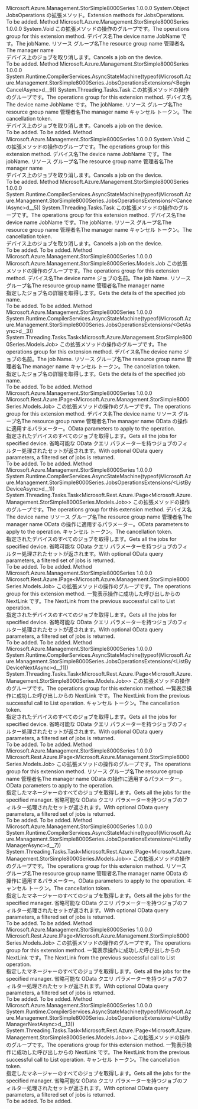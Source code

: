 <Type Name="JobsOperationsExtensions" FullName="Microsoft.Azure.Management.StorSimple8000Series.JobsOperationsExtensions">
  <TypeSignature Language="C#" Value="public static class JobsOperationsExtensions" />
  <TypeSignature Language="ILAsm" Value=".class public auto ansi abstract sealed beforefieldinit JobsOperationsExtensions extends System.Object" />
  <TypeSignature Language="DocId" Value="T:Microsoft.Azure.Management.StorSimple8000Series.JobsOperationsExtensions" />
  <TypeSignature Language="VB.NET" Value="Public Module JobsOperationsExtensions" />
  <TypeSignature Language="F#" Value="type JobsOperationsExtensions = class" />
  <AssemblyInfo>
    <AssemblyName>Microsoft.Azure.Management.StorSimple8000Series</AssemblyName>
    <AssemblyVersion>1.0.0.0</AssemblyVersion>
  </AssemblyInfo>
  <Base>
    <BaseTypeName>System.Object</BaseTypeName>
  </Base>
  <Interfaces />
  <Docs>
    <summary>
            <span data-ttu-id="a8aad-101">JobsOperations の拡張メソッド。</span><span class="sxs-lookup"><span data-stu-id="a8aad-101">Extension methods for JobsOperations.</span></span>
            </summary>
    <remarks>To be added.</remarks>
  </Docs>
  <Members>
    <Member MemberName="BeginCancel">
      <MemberSignature Language="C#" Value="public static void BeginCancel (this Microsoft.Azure.Management.StorSimple8000Series.IJobsOperations operations, string deviceName, string jobName, string resourceGroupName, string managerName);" />
      <MemberSignature Language="ILAsm" Value=".method public static hidebysig void BeginCancel(class Microsoft.Azure.Management.StorSimple8000Series.IJobsOperations operations, string deviceName, string jobName, string resourceGroupName, string managerName) cil managed" />
      <MemberSignature Language="DocId" Value="M:Microsoft.Azure.Management.StorSimple8000Series.JobsOperationsExtensions.BeginCancel(Microsoft.Azure.Management.StorSimple8000Series.IJobsOperations,System.String,System.String,System.String,System.String)" />
      <MemberSignature Language="VB.NET" Value="&lt;Extension()&gt;&#xA;Public Sub BeginCancel (operations As IJobsOperations, deviceName As String, jobName As String, resourceGroupName As String, managerName As String)" />
      <MemberSignature Language="F#" Value="static member BeginCancel : Microsoft.Azure.Management.StorSimple8000Series.IJobsOperations * string * string * string * string -&gt; unit" Usage="Microsoft.Azure.Management.StorSimple8000Series.JobsOperationsExtensions.BeginCancel (operations, deviceName, jobName, resourceGroupName, managerName)" />
      <MemberType>Method</MemberType>
      <AssemblyInfo>
        <AssemblyName>Microsoft.Azure.Management.StorSimple8000Series</AssemblyName>
        <AssemblyVersion>1.0.0.0</AssemblyVersion>
      </AssemblyInfo>
      <ReturnValue>
        <ReturnType>System.Void</ReturnType>
      </ReturnValue>
      <Parameters>
        <Parameter Name="operations" Type="Microsoft.Azure.Management.StorSimple8000Series.IJobsOperations" RefType="this" />
        <Parameter Name="deviceName" Type="System.String" />
        <Parameter Name="jobName" Type="System.String" />
        <Parameter Name="resourceGroupName" Type="System.String" />
        <Parameter Name="managerName" Type="System.String" />
      </Parameters>
      <Docs>
        <param name="operations">
            <span data-ttu-id="a8aad-102">この拡張メソッドの操作のグループです。</span><span class="sxs-lookup"><span data-stu-id="a8aad-102">The operations group for this extension method.</span></span>
            </param>
        <param name="deviceName">
            <span data-ttu-id="a8aad-103">デバイス名</span><span class="sxs-lookup"><span data-stu-id="a8aad-103">The device name</span></span>
            </param>
        <param name="jobName">
            <span data-ttu-id="a8aad-104">JobName です。</span><span class="sxs-lookup"><span data-stu-id="a8aad-104">The jobName.</span></span>
            </param>
        <param name="resourceGroupName">
            <span data-ttu-id="a8aad-105">リソース グループ名</span><span class="sxs-lookup"><span data-stu-id="a8aad-105">The resource group name</span></span>
            </param>
        <param name="managerName">
            <span data-ttu-id="a8aad-106">管理者名</span><span class="sxs-lookup"><span data-stu-id="a8aad-106">The manager name</span></span>
            </param>
        <summary>
            <span data-ttu-id="a8aad-107">デバイス上のジョブを取り消します。</span><span class="sxs-lookup"><span data-stu-id="a8aad-107">Cancels a job on the device.</span></span>
            </summary>
        <remarks>To be added.</remarks>
      </Docs>
    </Member>
    <Member MemberName="BeginCancelAsync">
      <MemberSignature Language="C#" Value="public static System.Threading.Tasks.Task BeginCancelAsync (this Microsoft.Azure.Management.StorSimple8000Series.IJobsOperations operations, string deviceName, string jobName, string resourceGroupName, string managerName, System.Threading.CancellationToken cancellationToken = null);" />
      <MemberSignature Language="ILAsm" Value=".method public static hidebysig class System.Threading.Tasks.Task BeginCancelAsync(class Microsoft.Azure.Management.StorSimple8000Series.IJobsOperations operations, string deviceName, string jobName, string resourceGroupName, string managerName, valuetype System.Threading.CancellationToken cancellationToken) cil managed" />
      <MemberSignature Language="DocId" Value="M:Microsoft.Azure.Management.StorSimple8000Series.JobsOperationsExtensions.BeginCancelAsync(Microsoft.Azure.Management.StorSimple8000Series.IJobsOperations,System.String,System.String,System.String,System.String,System.Threading.CancellationToken)" />
      <MemberSignature Language="F#" Value="static member BeginCancelAsync : Microsoft.Azure.Management.StorSimple8000Series.IJobsOperations * string * string * string * string * System.Threading.CancellationToken -&gt; System.Threading.Tasks.Task" Usage="Microsoft.Azure.Management.StorSimple8000Series.JobsOperationsExtensions.BeginCancelAsync (operations, deviceName, jobName, resourceGroupName, managerName, cancellationToken)" />
      <MemberType>Method</MemberType>
      <AssemblyInfo>
        <AssemblyName>Microsoft.Azure.Management.StorSimple8000Series</AssemblyName>
        <AssemblyVersion>1.0.0.0</AssemblyVersion>
      </AssemblyInfo>
      <Attributes>
        <Attribute>
          <AttributeName>System.Runtime.CompilerServices.AsyncStateMachine(typeof(Microsoft.Azure.Management.StorSimple8000Series.JobsOperationsExtensions/&lt;BeginCancelAsync&gt;d__9))</AttributeName>
        </Attribute>
      </Attributes>
      <ReturnValue>
        <ReturnType>System.Threading.Tasks.Task</ReturnType>
      </ReturnValue>
      <Parameters>
        <Parameter Name="operations" Type="Microsoft.Azure.Management.StorSimple8000Series.IJobsOperations" RefType="this" />
        <Parameter Name="deviceName" Type="System.String" />
        <Parameter Name="jobName" Type="System.String" />
        <Parameter Name="resourceGroupName" Type="System.String" />
        <Parameter Name="managerName" Type="System.String" />
        <Parameter Name="cancellationToken" Type="System.Threading.CancellationToken" />
      </Parameters>
      <Docs>
        <param name="operations">
            <span data-ttu-id="a8aad-108">この拡張メソッドの操作のグループです。</span><span class="sxs-lookup"><span data-stu-id="a8aad-108">The operations group for this extension method.</span></span>
            </param>
        <param name="deviceName">
            <span data-ttu-id="a8aad-109">デバイス名</span><span class="sxs-lookup"><span data-stu-id="a8aad-109">The device name</span></span>
            </param>
        <param name="jobName">
            <span data-ttu-id="a8aad-110">JobName です。</span><span class="sxs-lookup"><span data-stu-id="a8aad-110">The jobName.</span></span>
            </param>
        <param name="resourceGroupName">
            <span data-ttu-id="a8aad-111">リソース グループ名</span><span class="sxs-lookup"><span data-stu-id="a8aad-111">The resource group name</span></span>
            </param>
        <param name="managerName">
            <span data-ttu-id="a8aad-112">管理者名</span><span class="sxs-lookup"><span data-stu-id="a8aad-112">The manager name</span></span>
            </param>
        <param name="cancellationToken">
            <span data-ttu-id="a8aad-113">キャンセル トークン。</span><span class="sxs-lookup"><span data-stu-id="a8aad-113">The cancellation token.</span></span>
            </param>
        <summary>
            <span data-ttu-id="a8aad-114">デバイス上のジョブを取り消します。</span><span class="sxs-lookup"><span data-stu-id="a8aad-114">Cancels a job on the device.</span></span>
            </summary>
        <returns>To be added.</returns>
        <remarks>To be added.</remarks>
      </Docs>
    </Member>
    <Member MemberName="Cancel">
      <MemberSignature Language="C#" Value="public static void Cancel (this Microsoft.Azure.Management.StorSimple8000Series.IJobsOperations operations, string deviceName, string jobName, string resourceGroupName, string managerName);" />
      <MemberSignature Language="ILAsm" Value=".method public static hidebysig void Cancel(class Microsoft.Azure.Management.StorSimple8000Series.IJobsOperations operations, string deviceName, string jobName, string resourceGroupName, string managerName) cil managed" />
      <MemberSignature Language="DocId" Value="M:Microsoft.Azure.Management.StorSimple8000Series.JobsOperationsExtensions.Cancel(Microsoft.Azure.Management.StorSimple8000Series.IJobsOperations,System.String,System.String,System.String,System.String)" />
      <MemberSignature Language="VB.NET" Value="&lt;Extension()&gt;&#xA;Public Sub Cancel (operations As IJobsOperations, deviceName As String, jobName As String, resourceGroupName As String, managerName As String)" />
      <MemberSignature Language="F#" Value="static member Cancel : Microsoft.Azure.Management.StorSimple8000Series.IJobsOperations * string * string * string * string -&gt; unit" Usage="Microsoft.Azure.Management.StorSimple8000Series.JobsOperationsExtensions.Cancel (operations, deviceName, jobName, resourceGroupName, managerName)" />
      <MemberType>Method</MemberType>
      <AssemblyInfo>
        <AssemblyName>Microsoft.Azure.Management.StorSimple8000Series</AssemblyName>
        <AssemblyVersion>1.0.0.0</AssemblyVersion>
      </AssemblyInfo>
      <ReturnValue>
        <ReturnType>System.Void</ReturnType>
      </ReturnValue>
      <Parameters>
        <Parameter Name="operations" Type="Microsoft.Azure.Management.StorSimple8000Series.IJobsOperations" RefType="this" />
        <Parameter Name="deviceName" Type="System.String" />
        <Parameter Name="jobName" Type="System.String" />
        <Parameter Name="resourceGroupName" Type="System.String" />
        <Parameter Name="managerName" Type="System.String" />
      </Parameters>
      <Docs>
        <param name="operations">
            <span data-ttu-id="a8aad-115">この拡張メソッドの操作のグループです。</span><span class="sxs-lookup"><span data-stu-id="a8aad-115">The operations group for this extension method.</span></span>
            </param>
        <param name="deviceName">
            <span data-ttu-id="a8aad-116">デバイス名</span><span class="sxs-lookup"><span data-stu-id="a8aad-116">The device name</span></span>
            </param>
        <param name="jobName">
            <span data-ttu-id="a8aad-117">JobName です。</span><span class="sxs-lookup"><span data-stu-id="a8aad-117">The jobName.</span></span>
            </param>
        <param name="resourceGroupName">
            <span data-ttu-id="a8aad-118">リソース グループ名</span><span class="sxs-lookup"><span data-stu-id="a8aad-118">The resource group name</span></span>
            </param>
        <param name="managerName">
            <span data-ttu-id="a8aad-119">管理者名</span><span class="sxs-lookup"><span data-stu-id="a8aad-119">The manager name</span></span>
            </param>
        <summary>
            <span data-ttu-id="a8aad-120">デバイス上のジョブを取り消します。</span><span class="sxs-lookup"><span data-stu-id="a8aad-120">Cancels a job on the device.</span></span>
            </summary>
        <remarks>To be added.</remarks>
      </Docs>
    </Member>
    <Member MemberName="CancelAsync">
      <MemberSignature Language="C#" Value="public static System.Threading.Tasks.Task CancelAsync (this Microsoft.Azure.Management.StorSimple8000Series.IJobsOperations operations, string deviceName, string jobName, string resourceGroupName, string managerName, System.Threading.CancellationToken cancellationToken = null);" />
      <MemberSignature Language="ILAsm" Value=".method public static hidebysig class System.Threading.Tasks.Task CancelAsync(class Microsoft.Azure.Management.StorSimple8000Series.IJobsOperations operations, string deviceName, string jobName, string resourceGroupName, string managerName, valuetype System.Threading.CancellationToken cancellationToken) cil managed" />
      <MemberSignature Language="DocId" Value="M:Microsoft.Azure.Management.StorSimple8000Series.JobsOperationsExtensions.CancelAsync(Microsoft.Azure.Management.StorSimple8000Series.IJobsOperations,System.String,System.String,System.String,System.String,System.Threading.CancellationToken)" />
      <MemberSignature Language="F#" Value="static member CancelAsync : Microsoft.Azure.Management.StorSimple8000Series.IJobsOperations * string * string * string * string * System.Threading.CancellationToken -&gt; System.Threading.Tasks.Task" Usage="Microsoft.Azure.Management.StorSimple8000Series.JobsOperationsExtensions.CancelAsync (operations, deviceName, jobName, resourceGroupName, managerName, cancellationToken)" />
      <MemberType>Method</MemberType>
      <AssemblyInfo>
        <AssemblyName>Microsoft.Azure.Management.StorSimple8000Series</AssemblyName>
        <AssemblyVersion>1.0.0.0</AssemblyVersion>
      </AssemblyInfo>
      <Attributes>
        <Attribute>
          <AttributeName>System.Runtime.CompilerServices.AsyncStateMachine(typeof(Microsoft.Azure.Management.StorSimple8000Series.JobsOperationsExtensions/&lt;CancelAsync&gt;d__5))</AttributeName>
        </Attribute>
      </Attributes>
      <ReturnValue>
        <ReturnType>System.Threading.Tasks.Task</ReturnType>
      </ReturnValue>
      <Parameters>
        <Parameter Name="operations" Type="Microsoft.Azure.Management.StorSimple8000Series.IJobsOperations" RefType="this" />
        <Parameter Name="deviceName" Type="System.String" />
        <Parameter Name="jobName" Type="System.String" />
        <Parameter Name="resourceGroupName" Type="System.String" />
        <Parameter Name="managerName" Type="System.String" />
        <Parameter Name="cancellationToken" Type="System.Threading.CancellationToken" />
      </Parameters>
      <Docs>
        <param name="operations">
            <span data-ttu-id="a8aad-121">この拡張メソッドの操作のグループです。</span><span class="sxs-lookup"><span data-stu-id="a8aad-121">The operations group for this extension method.</span></span>
            </param>
        <param name="deviceName">
            <span data-ttu-id="a8aad-122">デバイス名</span><span class="sxs-lookup"><span data-stu-id="a8aad-122">The device name</span></span>
            </param>
        <param name="jobName">
            <span data-ttu-id="a8aad-123">JobName です。</span><span class="sxs-lookup"><span data-stu-id="a8aad-123">The jobName.</span></span>
            </param>
        <param name="resourceGroupName">
            <span data-ttu-id="a8aad-124">リソース グループ名</span><span class="sxs-lookup"><span data-stu-id="a8aad-124">The resource group name</span></span>
            </param>
        <param name="managerName">
            <span data-ttu-id="a8aad-125">管理者名</span><span class="sxs-lookup"><span data-stu-id="a8aad-125">The manager name</span></span>
            </param>
        <param name="cancellationToken">
            <span data-ttu-id="a8aad-126">キャンセル トークン。</span><span class="sxs-lookup"><span data-stu-id="a8aad-126">The cancellation token.</span></span>
            </param>
        <summary>
            <span data-ttu-id="a8aad-127">デバイス上のジョブを取り消します。</span><span class="sxs-lookup"><span data-stu-id="a8aad-127">Cancels a job on the device.</span></span>
            </summary>
        <returns>To be added.</returns>
        <remarks>To be added.</remarks>
      </Docs>
    </Member>
    <Member MemberName="Get">
      <MemberSignature Language="C#" Value="public static Microsoft.Azure.Management.StorSimple8000Series.Models.Job Get (this Microsoft.Azure.Management.StorSimple8000Series.IJobsOperations operations, string deviceName, string jobName, string resourceGroupName, string managerName);" />
      <MemberSignature Language="ILAsm" Value=".method public static hidebysig class Microsoft.Azure.Management.StorSimple8000Series.Models.Job Get(class Microsoft.Azure.Management.StorSimple8000Series.IJobsOperations operations, string deviceName, string jobName, string resourceGroupName, string managerName) cil managed" />
      <MemberSignature Language="DocId" Value="M:Microsoft.Azure.Management.StorSimple8000Series.JobsOperationsExtensions.Get(Microsoft.Azure.Management.StorSimple8000Series.IJobsOperations,System.String,System.String,System.String,System.String)" />
      <MemberSignature Language="VB.NET" Value="&lt;Extension()&gt;&#xA;Public Function Get (operations As IJobsOperations, deviceName As String, jobName As String, resourceGroupName As String, managerName As String) As Job" />
      <MemberSignature Language="F#" Value="static member Get : Microsoft.Azure.Management.StorSimple8000Series.IJobsOperations * string * string * string * string -&gt; Microsoft.Azure.Management.StorSimple8000Series.Models.Job" Usage="Microsoft.Azure.Management.StorSimple8000Series.JobsOperationsExtensions.Get (operations, deviceName, jobName, resourceGroupName, managerName)" />
      <MemberType>Method</MemberType>
      <AssemblyInfo>
        <AssemblyName>Microsoft.Azure.Management.StorSimple8000Series</AssemblyName>
        <AssemblyVersion>1.0.0.0</AssemblyVersion>
      </AssemblyInfo>
      <ReturnValue>
        <ReturnType>Microsoft.Azure.Management.StorSimple8000Series.Models.Job</ReturnType>
      </ReturnValue>
      <Parameters>
        <Parameter Name="operations" Type="Microsoft.Azure.Management.StorSimple8000Series.IJobsOperations" RefType="this" />
        <Parameter Name="deviceName" Type="System.String" />
        <Parameter Name="jobName" Type="System.String" />
        <Parameter Name="resourceGroupName" Type="System.String" />
        <Parameter Name="managerName" Type="System.String" />
      </Parameters>
      <Docs>
        <param name="operations">
            <span data-ttu-id="a8aad-128">この拡張メソッドの操作のグループです。</span><span class="sxs-lookup"><span data-stu-id="a8aad-128">The operations group for this extension method.</span></span>
            </param>
        <param name="deviceName">
            <span data-ttu-id="a8aad-129">デバイス名</span><span class="sxs-lookup"><span data-stu-id="a8aad-129">The device name</span></span>
            </param>
        <param name="jobName">
            <span data-ttu-id="a8aad-130">ジョブの名前。</span><span class="sxs-lookup"><span data-stu-id="a8aad-130">The job Name.</span></span>
            </param>
        <param name="resourceGroupName">
            <span data-ttu-id="a8aad-131">リソース グループ名</span><span class="sxs-lookup"><span data-stu-id="a8aad-131">The resource group name</span></span>
            </param>
        <param name="managerName">
            <span data-ttu-id="a8aad-132">管理者名</span><span class="sxs-lookup"><span data-stu-id="a8aad-132">The manager name</span></span>
            </param>
        <summary>
            <span data-ttu-id="a8aad-133">指定したジョブ名の詳細を取得します。</span><span class="sxs-lookup"><span data-stu-id="a8aad-133">Gets the details of the specified job name.</span></span>
            </summary>
        <returns>To be added.</returns>
        <remarks>To be added.</remarks>
      </Docs>
    </Member>
    <Member MemberName="GetAsync">
      <MemberSignature Language="C#" Value="public static System.Threading.Tasks.Task&lt;Microsoft.Azure.Management.StorSimple8000Series.Models.Job&gt; GetAsync (this Microsoft.Azure.Management.StorSimple8000Series.IJobsOperations operations, string deviceName, string jobName, string resourceGroupName, string managerName, System.Threading.CancellationToken cancellationToken = null);" />
      <MemberSignature Language="ILAsm" Value=".method public static hidebysig class System.Threading.Tasks.Task`1&lt;class Microsoft.Azure.Management.StorSimple8000Series.Models.Job&gt; GetAsync(class Microsoft.Azure.Management.StorSimple8000Series.IJobsOperations operations, string deviceName, string jobName, string resourceGroupName, string managerName, valuetype System.Threading.CancellationToken cancellationToken) cil managed" />
      <MemberSignature Language="DocId" Value="M:Microsoft.Azure.Management.StorSimple8000Series.JobsOperationsExtensions.GetAsync(Microsoft.Azure.Management.StorSimple8000Series.IJobsOperations,System.String,System.String,System.String,System.String,System.Threading.CancellationToken)" />
      <MemberSignature Language="F#" Value="static member GetAsync : Microsoft.Azure.Management.StorSimple8000Series.IJobsOperations * string * string * string * string * System.Threading.CancellationToken -&gt; System.Threading.Tasks.Task&lt;Microsoft.Azure.Management.StorSimple8000Series.Models.Job&gt;" Usage="Microsoft.Azure.Management.StorSimple8000Series.JobsOperationsExtensions.GetAsync (operations, deviceName, jobName, resourceGroupName, managerName, cancellationToken)" />
      <MemberType>Method</MemberType>
      <AssemblyInfo>
        <AssemblyName>Microsoft.Azure.Management.StorSimple8000Series</AssemblyName>
        <AssemblyVersion>1.0.0.0</AssemblyVersion>
      </AssemblyInfo>
      <Attributes>
        <Attribute>
          <AttributeName>System.Runtime.CompilerServices.AsyncStateMachine(typeof(Microsoft.Azure.Management.StorSimple8000Series.JobsOperationsExtensions/&lt;GetAsync&gt;d__3))</AttributeName>
        </Attribute>
      </Attributes>
      <ReturnValue>
        <ReturnType>System.Threading.Tasks.Task&lt;Microsoft.Azure.Management.StorSimple8000Series.Models.Job&gt;</ReturnType>
      </ReturnValue>
      <Parameters>
        <Parameter Name="operations" Type="Microsoft.Azure.Management.StorSimple8000Series.IJobsOperations" RefType="this" />
        <Parameter Name="deviceName" Type="System.String" />
        <Parameter Name="jobName" Type="System.String" />
        <Parameter Name="resourceGroupName" Type="System.String" />
        <Parameter Name="managerName" Type="System.String" />
        <Parameter Name="cancellationToken" Type="System.Threading.CancellationToken" />
      </Parameters>
      <Docs>
        <param name="operations">
            <span data-ttu-id="a8aad-134">この拡張メソッドの操作のグループです。</span><span class="sxs-lookup"><span data-stu-id="a8aad-134">The operations group for this extension method.</span></span>
            </param>
        <param name="deviceName">
            <span data-ttu-id="a8aad-135">デバイス名</span><span class="sxs-lookup"><span data-stu-id="a8aad-135">The device name</span></span>
            </param>
        <param name="jobName">
            <span data-ttu-id="a8aad-136">ジョブの名前。</span><span class="sxs-lookup"><span data-stu-id="a8aad-136">The job Name.</span></span>
            </param>
        <param name="resourceGroupName">
            <span data-ttu-id="a8aad-137">リソース グループ名</span><span class="sxs-lookup"><span data-stu-id="a8aad-137">The resource group name</span></span>
            </param>
        <param name="managerName">
            <span data-ttu-id="a8aad-138">管理者名</span><span class="sxs-lookup"><span data-stu-id="a8aad-138">The manager name</span></span>
            </param>
        <param name="cancellationToken">
            <span data-ttu-id="a8aad-139">キャンセル トークン。</span><span class="sxs-lookup"><span data-stu-id="a8aad-139">The cancellation token.</span></span>
            </param>
        <summary>
            <span data-ttu-id="a8aad-140">指定したジョブ名の詳細を取得します。</span><span class="sxs-lookup"><span data-stu-id="a8aad-140">Gets the details of the specified job name.</span></span>
            </summary>
        <returns>To be added.</returns>
        <remarks>To be added.</remarks>
      </Docs>
    </Member>
    <Member MemberName="ListByDevice">
      <MemberSignature Language="C#" Value="public static Microsoft.Rest.Azure.IPage&lt;Microsoft.Azure.Management.StorSimple8000Series.Models.Job&gt; ListByDevice (this Microsoft.Azure.Management.StorSimple8000Series.IJobsOperations operations, string deviceName, string resourceGroupName, string managerName, Microsoft.Rest.Azure.OData.ODataQuery&lt;Microsoft.Azure.Management.StorSimple8000Series.Models.JobFilter&gt; odataQuery = null);" />
      <MemberSignature Language="ILAsm" Value=".method public static hidebysig class Microsoft.Rest.Azure.IPage`1&lt;class Microsoft.Azure.Management.StorSimple8000Series.Models.Job&gt; ListByDevice(class Microsoft.Azure.Management.StorSimple8000Series.IJobsOperations operations, string deviceName, string resourceGroupName, string managerName, class Microsoft.Rest.Azure.OData.ODataQuery`1&lt;class Microsoft.Azure.Management.StorSimple8000Series.Models.JobFilter&gt; odataQuery) cil managed" />
      <MemberSignature Language="DocId" Value="M:Microsoft.Azure.Management.StorSimple8000Series.JobsOperationsExtensions.ListByDevice(Microsoft.Azure.Management.StorSimple8000Series.IJobsOperations,System.String,System.String,System.String,Microsoft.Rest.Azure.OData.ODataQuery{Microsoft.Azure.Management.StorSimple8000Series.Models.JobFilter})" />
      <MemberSignature Language="VB.NET" Value="&lt;Extension()&gt;&#xA;Public Function ListByDevice (operations As IJobsOperations, deviceName As String, resourceGroupName As String, managerName As String, Optional odataQuery As ODataQuery(Of JobFilter) = null) As IPage(Of Job)" />
      <MemberSignature Language="F#" Value="static member ListByDevice : Microsoft.Azure.Management.StorSimple8000Series.IJobsOperations * string * string * string * Microsoft.Rest.Azure.OData.ODataQuery&lt;Microsoft.Azure.Management.StorSimple8000Series.Models.JobFilter&gt; -&gt; Microsoft.Rest.Azure.IPage&lt;Microsoft.Azure.Management.StorSimple8000Series.Models.Job&gt;" Usage="Microsoft.Azure.Management.StorSimple8000Series.JobsOperationsExtensions.ListByDevice (operations, deviceName, resourceGroupName, managerName, odataQuery)" />
      <MemberType>Method</MemberType>
      <AssemblyInfo>
        <AssemblyName>Microsoft.Azure.Management.StorSimple8000Series</AssemblyName>
        <AssemblyVersion>1.0.0.0</AssemblyVersion>
      </AssemblyInfo>
      <ReturnValue>
        <ReturnType>Microsoft.Rest.Azure.IPage&lt;Microsoft.Azure.Management.StorSimple8000Series.Models.Job&gt;</ReturnType>
      </ReturnValue>
      <Parameters>
        <Parameter Name="operations" Type="Microsoft.Azure.Management.StorSimple8000Series.IJobsOperations" RefType="this" />
        <Parameter Name="deviceName" Type="System.String" />
        <Parameter Name="resourceGroupName" Type="System.String" />
        <Parameter Name="managerName" Type="System.String" />
        <Parameter Name="odataQuery" Type="Microsoft.Rest.Azure.OData.ODataQuery&lt;Microsoft.Azure.Management.StorSimple8000Series.Models.JobFilter&gt;" />
      </Parameters>
      <Docs>
        <param name="operations">
            <span data-ttu-id="a8aad-141">この拡張メソッドの操作のグループです。</span><span class="sxs-lookup"><span data-stu-id="a8aad-141">The operations group for this extension method.</span></span>
            </param>
        <param name="deviceName">
            <span data-ttu-id="a8aad-142">デバイス名</span><span class="sxs-lookup"><span data-stu-id="a8aad-142">The device name</span></span>
            </param>
        <param name="resourceGroupName">
            <span data-ttu-id="a8aad-143">リソース グループ名</span><span class="sxs-lookup"><span data-stu-id="a8aad-143">The resource group name</span></span>
            </param>
        <param name="managerName">
            <span data-ttu-id="a8aad-144">管理者名</span><span class="sxs-lookup"><span data-stu-id="a8aad-144">The manager name</span></span>
            </param>
        <param name="odataQuery">
            <span data-ttu-id="a8aad-145">OData の操作に適用するパラメーター。</span><span class="sxs-lookup"><span data-stu-id="a8aad-145">OData parameters to apply to the operation.</span></span>
            </param>
        <summary>
            <span data-ttu-id="a8aad-146">指定されたデバイスのすべてのジョブを取得します。</span><span class="sxs-lookup"><span data-stu-id="a8aad-146">Gets all the jobs for specified device.</span></span> <span data-ttu-id="a8aad-147">省略可能な OData クエリ パラメーターを持つジョブのフィルター処理されたセットが返されます。</span><span class="sxs-lookup"><span data-stu-id="a8aad-147">With optional OData query parameters, a filtered set of jobs is returned.</span></span>
            </summary>
        <returns>To be added.</returns>
        <remarks>To be added.</remarks>
      </Docs>
    </Member>
    <Member MemberName="ListByDeviceAsync">
      <MemberSignature Language="C#" Value="public static System.Threading.Tasks.Task&lt;Microsoft.Rest.Azure.IPage&lt;Microsoft.Azure.Management.StorSimple8000Series.Models.Job&gt;&gt; ListByDeviceAsync (this Microsoft.Azure.Management.StorSimple8000Series.IJobsOperations operations, string deviceName, string resourceGroupName, string managerName, Microsoft.Rest.Azure.OData.ODataQuery&lt;Microsoft.Azure.Management.StorSimple8000Series.Models.JobFilter&gt; odataQuery = null, System.Threading.CancellationToken cancellationToken = null);" />
      <MemberSignature Language="ILAsm" Value=".method public static hidebysig class System.Threading.Tasks.Task`1&lt;class Microsoft.Rest.Azure.IPage`1&lt;class Microsoft.Azure.Management.StorSimple8000Series.Models.Job&gt;&gt; ListByDeviceAsync(class Microsoft.Azure.Management.StorSimple8000Series.IJobsOperations operations, string deviceName, string resourceGroupName, string managerName, class Microsoft.Rest.Azure.OData.ODataQuery`1&lt;class Microsoft.Azure.Management.StorSimple8000Series.Models.JobFilter&gt; odataQuery, valuetype System.Threading.CancellationToken cancellationToken) cil managed" />
      <MemberSignature Language="DocId" Value="M:Microsoft.Azure.Management.StorSimple8000Series.JobsOperationsExtensions.ListByDeviceAsync(Microsoft.Azure.Management.StorSimple8000Series.IJobsOperations,System.String,System.String,System.String,Microsoft.Rest.Azure.OData.ODataQuery{Microsoft.Azure.Management.StorSimple8000Series.Models.JobFilter},System.Threading.CancellationToken)" />
      <MemberSignature Language="F#" Value="static member ListByDeviceAsync : Microsoft.Azure.Management.StorSimple8000Series.IJobsOperations * string * string * string * Microsoft.Rest.Azure.OData.ODataQuery&lt;Microsoft.Azure.Management.StorSimple8000Series.Models.JobFilter&gt; * System.Threading.CancellationToken -&gt; System.Threading.Tasks.Task&lt;Microsoft.Rest.Azure.IPage&lt;Microsoft.Azure.Management.StorSimple8000Series.Models.Job&gt;&gt;" Usage="Microsoft.Azure.Management.StorSimple8000Series.JobsOperationsExtensions.ListByDeviceAsync (operations, deviceName, resourceGroupName, managerName, odataQuery, cancellationToken)" />
      <MemberType>Method</MemberType>
      <AssemblyInfo>
        <AssemblyName>Microsoft.Azure.Management.StorSimple8000Series</AssemblyName>
        <AssemblyVersion>1.0.0.0</AssemblyVersion>
      </AssemblyInfo>
      <Attributes>
        <Attribute>
          <AttributeName>System.Runtime.CompilerServices.AsyncStateMachine(typeof(Microsoft.Azure.Management.StorSimple8000Series.JobsOperationsExtensions/&lt;ListByDeviceAsync&gt;d__1))</AttributeName>
        </Attribute>
      </Attributes>
      <ReturnValue>
        <ReturnType>System.Threading.Tasks.Task&lt;Microsoft.Rest.Azure.IPage&lt;Microsoft.Azure.Management.StorSimple8000Series.Models.Job&gt;&gt;</ReturnType>
      </ReturnValue>
      <Parameters>
        <Parameter Name="operations" Type="Microsoft.Azure.Management.StorSimple8000Series.IJobsOperations" RefType="this" />
        <Parameter Name="deviceName" Type="System.String" />
        <Parameter Name="resourceGroupName" Type="System.String" />
        <Parameter Name="managerName" Type="System.String" />
        <Parameter Name="odataQuery" Type="Microsoft.Rest.Azure.OData.ODataQuery&lt;Microsoft.Azure.Management.StorSimple8000Series.Models.JobFilter&gt;" />
        <Parameter Name="cancellationToken" Type="System.Threading.CancellationToken" />
      </Parameters>
      <Docs>
        <param name="operations">
            <span data-ttu-id="a8aad-148">この拡張メソッドの操作のグループです。</span><span class="sxs-lookup"><span data-stu-id="a8aad-148">The operations group for this extension method.</span></span>
            </param>
        <param name="deviceName">
            <span data-ttu-id="a8aad-149">デバイス名</span><span class="sxs-lookup"><span data-stu-id="a8aad-149">The device name</span></span>
            </param>
        <param name="resourceGroupName">
            <span data-ttu-id="a8aad-150">リソース グループ名</span><span class="sxs-lookup"><span data-stu-id="a8aad-150">The resource group name</span></span>
            </param>
        <param name="managerName">
            <span data-ttu-id="a8aad-151">管理者名</span><span class="sxs-lookup"><span data-stu-id="a8aad-151">The manager name</span></span>
            </param>
        <param name="odataQuery">
            <span data-ttu-id="a8aad-152">OData の操作に適用するパラメーター。</span><span class="sxs-lookup"><span data-stu-id="a8aad-152">OData parameters to apply to the operation.</span></span>
            </param>
        <param name="cancellationToken">
            <span data-ttu-id="a8aad-153">キャンセル トークン。</span><span class="sxs-lookup"><span data-stu-id="a8aad-153">The cancellation token.</span></span>
            </param>
        <summary>
            <span data-ttu-id="a8aad-154">指定されたデバイスのすべてのジョブを取得します。</span><span class="sxs-lookup"><span data-stu-id="a8aad-154">Gets all the jobs for specified device.</span></span> <span data-ttu-id="a8aad-155">省略可能な OData クエリ パラメーターを持つジョブのフィルター処理されたセットが返されます。</span><span class="sxs-lookup"><span data-stu-id="a8aad-155">With optional OData query parameters, a filtered set of jobs is returned.</span></span>
            </summary>
        <returns>To be added.</returns>
        <remarks>To be added.</remarks>
      </Docs>
    </Member>
    <Member MemberName="ListByDeviceNext">
      <MemberSignature Language="C#" Value="public static Microsoft.Rest.Azure.IPage&lt;Microsoft.Azure.Management.StorSimple8000Series.Models.Job&gt; ListByDeviceNext (this Microsoft.Azure.Management.StorSimple8000Series.IJobsOperations operations, string nextPageLink);" />
      <MemberSignature Language="ILAsm" Value=".method public static hidebysig class Microsoft.Rest.Azure.IPage`1&lt;class Microsoft.Azure.Management.StorSimple8000Series.Models.Job&gt; ListByDeviceNext(class Microsoft.Azure.Management.StorSimple8000Series.IJobsOperations operations, string nextPageLink) cil managed" />
      <MemberSignature Language="DocId" Value="M:Microsoft.Azure.Management.StorSimple8000Series.JobsOperationsExtensions.ListByDeviceNext(Microsoft.Azure.Management.StorSimple8000Series.IJobsOperations,System.String)" />
      <MemberSignature Language="VB.NET" Value="&lt;Extension()&gt;&#xA;Public Function ListByDeviceNext (operations As IJobsOperations, nextPageLink As String) As IPage(Of Job)" />
      <MemberSignature Language="F#" Value="static member ListByDeviceNext : Microsoft.Azure.Management.StorSimple8000Series.IJobsOperations * string -&gt; Microsoft.Rest.Azure.IPage&lt;Microsoft.Azure.Management.StorSimple8000Series.Models.Job&gt;" Usage="Microsoft.Azure.Management.StorSimple8000Series.JobsOperationsExtensions.ListByDeviceNext (operations, nextPageLink)" />
      <MemberType>Method</MemberType>
      <AssemblyInfo>
        <AssemblyName>Microsoft.Azure.Management.StorSimple8000Series</AssemblyName>
        <AssemblyVersion>1.0.0.0</AssemblyVersion>
      </AssemblyInfo>
      <ReturnValue>
        <ReturnType>Microsoft.Rest.Azure.IPage&lt;Microsoft.Azure.Management.StorSimple8000Series.Models.Job&gt;</ReturnType>
      </ReturnValue>
      <Parameters>
        <Parameter Name="operations" Type="Microsoft.Azure.Management.StorSimple8000Series.IJobsOperations" RefType="this" />
        <Parameter Name="nextPageLink" Type="System.String" />
      </Parameters>
      <Docs>
        <param name="operations">
            <span data-ttu-id="a8aad-156">この拡張メソッドの操作のグループです。</span><span class="sxs-lookup"><span data-stu-id="a8aad-156">The operations group for this extension method.</span></span>
            </param>
        <param name="nextPageLink">
            <span data-ttu-id="a8aad-157">一覧表示操作に成功した呼び出しからの NextLink です。</span><span class="sxs-lookup"><span data-stu-id="a8aad-157">The NextLink from the previous successful call to List operation.</span></span>
            </param>
        <summary>
            <span data-ttu-id="a8aad-158">指定されたデバイスのすべてのジョブを取得します。</span><span class="sxs-lookup"><span data-stu-id="a8aad-158">Gets all the jobs for specified device.</span></span> <span data-ttu-id="a8aad-159">省略可能な OData クエリ パラメーターを持つジョブのフィルター処理されたセットが返されます。</span><span class="sxs-lookup"><span data-stu-id="a8aad-159">With optional OData query parameters, a filtered set of jobs is returned.</span></span>
            </summary>
        <returns>To be added.</returns>
        <remarks>To be added.</remarks>
      </Docs>
    </Member>
    <Member MemberName="ListByDeviceNextAsync">
      <MemberSignature Language="C#" Value="public static System.Threading.Tasks.Task&lt;Microsoft.Rest.Azure.IPage&lt;Microsoft.Azure.Management.StorSimple8000Series.Models.Job&gt;&gt; ListByDeviceNextAsync (this Microsoft.Azure.Management.StorSimple8000Series.IJobsOperations operations, string nextPageLink, System.Threading.CancellationToken cancellationToken = null);" />
      <MemberSignature Language="ILAsm" Value=".method public static hidebysig class System.Threading.Tasks.Task`1&lt;class Microsoft.Rest.Azure.IPage`1&lt;class Microsoft.Azure.Management.StorSimple8000Series.Models.Job&gt;&gt; ListByDeviceNextAsync(class Microsoft.Azure.Management.StorSimple8000Series.IJobsOperations operations, string nextPageLink, valuetype System.Threading.CancellationToken cancellationToken) cil managed" />
      <MemberSignature Language="DocId" Value="M:Microsoft.Azure.Management.StorSimple8000Series.JobsOperationsExtensions.ListByDeviceNextAsync(Microsoft.Azure.Management.StorSimple8000Series.IJobsOperations,System.String,System.Threading.CancellationToken)" />
      <MemberSignature Language="F#" Value="static member ListByDeviceNextAsync : Microsoft.Azure.Management.StorSimple8000Series.IJobsOperations * string * System.Threading.CancellationToken -&gt; System.Threading.Tasks.Task&lt;Microsoft.Rest.Azure.IPage&lt;Microsoft.Azure.Management.StorSimple8000Series.Models.Job&gt;&gt;" Usage="Microsoft.Azure.Management.StorSimple8000Series.JobsOperationsExtensions.ListByDeviceNextAsync (operations, nextPageLink, cancellationToken)" />
      <MemberType>Method</MemberType>
      <AssemblyInfo>
        <AssemblyName>Microsoft.Azure.Management.StorSimple8000Series</AssemblyName>
        <AssemblyVersion>1.0.0.0</AssemblyVersion>
      </AssemblyInfo>
      <Attributes>
        <Attribute>
          <AttributeName>System.Runtime.CompilerServices.AsyncStateMachine(typeof(Microsoft.Azure.Management.StorSimple8000Series.JobsOperationsExtensions/&lt;ListByDeviceNextAsync&gt;d__11))</AttributeName>
        </Attribute>
      </Attributes>
      <ReturnValue>
        <ReturnType>System.Threading.Tasks.Task&lt;Microsoft.Rest.Azure.IPage&lt;Microsoft.Azure.Management.StorSimple8000Series.Models.Job&gt;&gt;</ReturnType>
      </ReturnValue>
      <Parameters>
        <Parameter Name="operations" Type="Microsoft.Azure.Management.StorSimple8000Series.IJobsOperations" RefType="this" />
        <Parameter Name="nextPageLink" Type="System.String" />
        <Parameter Name="cancellationToken" Type="System.Threading.CancellationToken" />
      </Parameters>
      <Docs>
        <param name="operations">
            <span data-ttu-id="a8aad-160">この拡張メソッドの操作のグループです。</span><span class="sxs-lookup"><span data-stu-id="a8aad-160">The operations group for this extension method.</span></span>
            </param>
        <param name="nextPageLink">
            <span data-ttu-id="a8aad-161">一覧表示操作に成功した呼び出しからの NextLink です。</span><span class="sxs-lookup"><span data-stu-id="a8aad-161">The NextLink from the previous successful call to List operation.</span></span>
            </param>
        <param name="cancellationToken">
            <span data-ttu-id="a8aad-162">キャンセル トークン。</span><span class="sxs-lookup"><span data-stu-id="a8aad-162">The cancellation token.</span></span>
            </param>
        <summary>
            <span data-ttu-id="a8aad-163">指定されたデバイスのすべてのジョブを取得します。</span><span class="sxs-lookup"><span data-stu-id="a8aad-163">Gets all the jobs for specified device.</span></span> <span data-ttu-id="a8aad-164">省略可能な OData クエリ パラメーターを持つジョブのフィルター処理されたセットが返されます。</span><span class="sxs-lookup"><span data-stu-id="a8aad-164">With optional OData query parameters, a filtered set of jobs is returned.</span></span>
            </summary>
        <returns>To be added.</returns>
        <remarks>To be added.</remarks>
      </Docs>
    </Member>
    <Member MemberName="ListByManager">
      <MemberSignature Language="C#" Value="public static Microsoft.Rest.Azure.IPage&lt;Microsoft.Azure.Management.StorSimple8000Series.Models.Job&gt; ListByManager (this Microsoft.Azure.Management.StorSimple8000Series.IJobsOperations operations, string resourceGroupName, string managerName, Microsoft.Rest.Azure.OData.ODataQuery&lt;Microsoft.Azure.Management.StorSimple8000Series.Models.JobFilter&gt; odataQuery = null);" />
      <MemberSignature Language="ILAsm" Value=".method public static hidebysig class Microsoft.Rest.Azure.IPage`1&lt;class Microsoft.Azure.Management.StorSimple8000Series.Models.Job&gt; ListByManager(class Microsoft.Azure.Management.StorSimple8000Series.IJobsOperations operations, string resourceGroupName, string managerName, class Microsoft.Rest.Azure.OData.ODataQuery`1&lt;class Microsoft.Azure.Management.StorSimple8000Series.Models.JobFilter&gt; odataQuery) cil managed" />
      <MemberSignature Language="DocId" Value="M:Microsoft.Azure.Management.StorSimple8000Series.JobsOperationsExtensions.ListByManager(Microsoft.Azure.Management.StorSimple8000Series.IJobsOperations,System.String,System.String,Microsoft.Rest.Azure.OData.ODataQuery{Microsoft.Azure.Management.StorSimple8000Series.Models.JobFilter})" />
      <MemberSignature Language="VB.NET" Value="&lt;Extension()&gt;&#xA;Public Function ListByManager (operations As IJobsOperations, resourceGroupName As String, managerName As String, Optional odataQuery As ODataQuery(Of JobFilter) = null) As IPage(Of Job)" />
      <MemberSignature Language="F#" Value="static member ListByManager : Microsoft.Azure.Management.StorSimple8000Series.IJobsOperations * string * string * Microsoft.Rest.Azure.OData.ODataQuery&lt;Microsoft.Azure.Management.StorSimple8000Series.Models.JobFilter&gt; -&gt; Microsoft.Rest.Azure.IPage&lt;Microsoft.Azure.Management.StorSimple8000Series.Models.Job&gt;" Usage="Microsoft.Azure.Management.StorSimple8000Series.JobsOperationsExtensions.ListByManager (operations, resourceGroupName, managerName, odataQuery)" />
      <MemberType>Method</MemberType>
      <AssemblyInfo>
        <AssemblyName>Microsoft.Azure.Management.StorSimple8000Series</AssemblyName>
        <AssemblyVersion>1.0.0.0</AssemblyVersion>
      </AssemblyInfo>
      <ReturnValue>
        <ReturnType>Microsoft.Rest.Azure.IPage&lt;Microsoft.Azure.Management.StorSimple8000Series.Models.Job&gt;</ReturnType>
      </ReturnValue>
      <Parameters>
        <Parameter Name="operations" Type="Microsoft.Azure.Management.StorSimple8000Series.IJobsOperations" RefType="this" />
        <Parameter Name="resourceGroupName" Type="System.String" />
        <Parameter Name="managerName" Type="System.String" />
        <Parameter Name="odataQuery" Type="Microsoft.Rest.Azure.OData.ODataQuery&lt;Microsoft.Azure.Management.StorSimple8000Series.Models.JobFilter&gt;" />
      </Parameters>
      <Docs>
        <param name="operations">
            <span data-ttu-id="a8aad-165">この拡張メソッドの操作のグループです。</span><span class="sxs-lookup"><span data-stu-id="a8aad-165">The operations group for this extension method.</span></span>
            </param>
        <param name="resourceGroupName">
            <span data-ttu-id="a8aad-166">リソース グループ名</span><span class="sxs-lookup"><span data-stu-id="a8aad-166">The resource group name</span></span>
            </param>
        <param name="managerName">
            <span data-ttu-id="a8aad-167">管理者名</span><span class="sxs-lookup"><span data-stu-id="a8aad-167">The manager name</span></span>
            </param>
        <param name="odataQuery">
            <span data-ttu-id="a8aad-168">OData の操作に適用するパラメーター。</span><span class="sxs-lookup"><span data-stu-id="a8aad-168">OData parameters to apply to the operation.</span></span>
            </param>
        <summary>
            <span data-ttu-id="a8aad-169">指定したマネージャーのすべてのジョブを取得します。</span><span class="sxs-lookup"><span data-stu-id="a8aad-169">Gets all the jobs for the specified manager.</span></span> <span data-ttu-id="a8aad-170">省略可能な OData クエリ パラメーターを持つジョブのフィルター処理されたセットが返されます。</span><span class="sxs-lookup"><span data-stu-id="a8aad-170">With optional OData query parameters, a filtered set of jobs is returned.</span></span>
            </summary>
        <returns>To be added.</returns>
        <remarks>To be added.</remarks>
      </Docs>
    </Member>
    <Member MemberName="ListByManagerAsync">
      <MemberSignature Language="C#" Value="public static System.Threading.Tasks.Task&lt;Microsoft.Rest.Azure.IPage&lt;Microsoft.Azure.Management.StorSimple8000Series.Models.Job&gt;&gt; ListByManagerAsync (this Microsoft.Azure.Management.StorSimple8000Series.IJobsOperations operations, string resourceGroupName, string managerName, Microsoft.Rest.Azure.OData.ODataQuery&lt;Microsoft.Azure.Management.StorSimple8000Series.Models.JobFilter&gt; odataQuery = null, System.Threading.CancellationToken cancellationToken = null);" />
      <MemberSignature Language="ILAsm" Value=".method public static hidebysig class System.Threading.Tasks.Task`1&lt;class Microsoft.Rest.Azure.IPage`1&lt;class Microsoft.Azure.Management.StorSimple8000Series.Models.Job&gt;&gt; ListByManagerAsync(class Microsoft.Azure.Management.StorSimple8000Series.IJobsOperations operations, string resourceGroupName, string managerName, class Microsoft.Rest.Azure.OData.ODataQuery`1&lt;class Microsoft.Azure.Management.StorSimple8000Series.Models.JobFilter&gt; odataQuery, valuetype System.Threading.CancellationToken cancellationToken) cil managed" />
      <MemberSignature Language="DocId" Value="M:Microsoft.Azure.Management.StorSimple8000Series.JobsOperationsExtensions.ListByManagerAsync(Microsoft.Azure.Management.StorSimple8000Series.IJobsOperations,System.String,System.String,Microsoft.Rest.Azure.OData.ODataQuery{Microsoft.Azure.Management.StorSimple8000Series.Models.JobFilter},System.Threading.CancellationToken)" />
      <MemberSignature Language="F#" Value="static member ListByManagerAsync : Microsoft.Azure.Management.StorSimple8000Series.IJobsOperations * string * string * Microsoft.Rest.Azure.OData.ODataQuery&lt;Microsoft.Azure.Management.StorSimple8000Series.Models.JobFilter&gt; * System.Threading.CancellationToken -&gt; System.Threading.Tasks.Task&lt;Microsoft.Rest.Azure.IPage&lt;Microsoft.Azure.Management.StorSimple8000Series.Models.Job&gt;&gt;" Usage="Microsoft.Azure.Management.StorSimple8000Series.JobsOperationsExtensions.ListByManagerAsync (operations, resourceGroupName, managerName, odataQuery, cancellationToken)" />
      <MemberType>Method</MemberType>
      <AssemblyInfo>
        <AssemblyName>Microsoft.Azure.Management.StorSimple8000Series</AssemblyName>
        <AssemblyVersion>1.0.0.0</AssemblyVersion>
      </AssemblyInfo>
      <Attributes>
        <Attribute>
          <AttributeName>System.Runtime.CompilerServices.AsyncStateMachine(typeof(Microsoft.Azure.Management.StorSimple8000Series.JobsOperationsExtensions/&lt;ListByManagerAsync&gt;d__7))</AttributeName>
        </Attribute>
      </Attributes>
      <ReturnValue>
        <ReturnType>System.Threading.Tasks.Task&lt;Microsoft.Rest.Azure.IPage&lt;Microsoft.Azure.Management.StorSimple8000Series.Models.Job&gt;&gt;</ReturnType>
      </ReturnValue>
      <Parameters>
        <Parameter Name="operations" Type="Microsoft.Azure.Management.StorSimple8000Series.IJobsOperations" RefType="this" />
        <Parameter Name="resourceGroupName" Type="System.String" />
        <Parameter Name="managerName" Type="System.String" />
        <Parameter Name="odataQuery" Type="Microsoft.Rest.Azure.OData.ODataQuery&lt;Microsoft.Azure.Management.StorSimple8000Series.Models.JobFilter&gt;" />
        <Parameter Name="cancellationToken" Type="System.Threading.CancellationToken" />
      </Parameters>
      <Docs>
        <param name="operations">
            <span data-ttu-id="a8aad-171">この拡張メソッドの操作のグループです。</span><span class="sxs-lookup"><span data-stu-id="a8aad-171">The operations group for this extension method.</span></span>
            </param>
        <param name="resourceGroupName">
            <span data-ttu-id="a8aad-172">リソース グループ名</span><span class="sxs-lookup"><span data-stu-id="a8aad-172">The resource group name</span></span>
            </param>
        <param name="managerName">
            <span data-ttu-id="a8aad-173">管理者名</span><span class="sxs-lookup"><span data-stu-id="a8aad-173">The manager name</span></span>
            </param>
        <param name="odataQuery">
            <span data-ttu-id="a8aad-174">OData の操作に適用するパラメーター。</span><span class="sxs-lookup"><span data-stu-id="a8aad-174">OData parameters to apply to the operation.</span></span>
            </param>
        <param name="cancellationToken">
            <span data-ttu-id="a8aad-175">キャンセル トークン。</span><span class="sxs-lookup"><span data-stu-id="a8aad-175">The cancellation token.</span></span>
            </param>
        <summary>
            <span data-ttu-id="a8aad-176">指定したマネージャーのすべてのジョブを取得します。</span><span class="sxs-lookup"><span data-stu-id="a8aad-176">Gets all the jobs for the specified manager.</span></span> <span data-ttu-id="a8aad-177">省略可能な OData クエリ パラメーターを持つジョブのフィルター処理されたセットが返されます。</span><span class="sxs-lookup"><span data-stu-id="a8aad-177">With optional OData query parameters, a filtered set of jobs is returned.</span></span>
            </summary>
        <returns>To be added.</returns>
        <remarks>To be added.</remarks>
      </Docs>
    </Member>
    <Member MemberName="ListByManagerNext">
      <MemberSignature Language="C#" Value="public static Microsoft.Rest.Azure.IPage&lt;Microsoft.Azure.Management.StorSimple8000Series.Models.Job&gt; ListByManagerNext (this Microsoft.Azure.Management.StorSimple8000Series.IJobsOperations operations, string nextPageLink);" />
      <MemberSignature Language="ILAsm" Value=".method public static hidebysig class Microsoft.Rest.Azure.IPage`1&lt;class Microsoft.Azure.Management.StorSimple8000Series.Models.Job&gt; ListByManagerNext(class Microsoft.Azure.Management.StorSimple8000Series.IJobsOperations operations, string nextPageLink) cil managed" />
      <MemberSignature Language="DocId" Value="M:Microsoft.Azure.Management.StorSimple8000Series.JobsOperationsExtensions.ListByManagerNext(Microsoft.Azure.Management.StorSimple8000Series.IJobsOperations,System.String)" />
      <MemberSignature Language="VB.NET" Value="&lt;Extension()&gt;&#xA;Public Function ListByManagerNext (operations As IJobsOperations, nextPageLink As String) As IPage(Of Job)" />
      <MemberSignature Language="F#" Value="static member ListByManagerNext : Microsoft.Azure.Management.StorSimple8000Series.IJobsOperations * string -&gt; Microsoft.Rest.Azure.IPage&lt;Microsoft.Azure.Management.StorSimple8000Series.Models.Job&gt;" Usage="Microsoft.Azure.Management.StorSimple8000Series.JobsOperationsExtensions.ListByManagerNext (operations, nextPageLink)" />
      <MemberType>Method</MemberType>
      <AssemblyInfo>
        <AssemblyName>Microsoft.Azure.Management.StorSimple8000Series</AssemblyName>
        <AssemblyVersion>1.0.0.0</AssemblyVersion>
      </AssemblyInfo>
      <ReturnValue>
        <ReturnType>Microsoft.Rest.Azure.IPage&lt;Microsoft.Azure.Management.StorSimple8000Series.Models.Job&gt;</ReturnType>
      </ReturnValue>
      <Parameters>
        <Parameter Name="operations" Type="Microsoft.Azure.Management.StorSimple8000Series.IJobsOperations" RefType="this" />
        <Parameter Name="nextPageLink" Type="System.String" />
      </Parameters>
      <Docs>
        <param name="operations">
            <span data-ttu-id="a8aad-178">この拡張メソッドの操作のグループです。</span><span class="sxs-lookup"><span data-stu-id="a8aad-178">The operations group for this extension method.</span></span>
            </param>
        <param name="nextPageLink">
            <span data-ttu-id="a8aad-179">一覧表示操作に成功した呼び出しからの NextLink です。</span><span class="sxs-lookup"><span data-stu-id="a8aad-179">The NextLink from the previous successful call to List operation.</span></span>
            </param>
        <summary>
            <span data-ttu-id="a8aad-180">指定したマネージャーのすべてのジョブを取得します。</span><span class="sxs-lookup"><span data-stu-id="a8aad-180">Gets all the jobs for the specified manager.</span></span> <span data-ttu-id="a8aad-181">省略可能な OData クエリ パラメーターを持つジョブのフィルター処理されたセットが返されます。</span><span class="sxs-lookup"><span data-stu-id="a8aad-181">With optional OData query parameters, a filtered set of jobs is returned.</span></span>
            </summary>
        <returns>To be added.</returns>
        <remarks>To be added.</remarks>
      </Docs>
    </Member>
    <Member MemberName="ListByManagerNextAsync">
      <MemberSignature Language="C#" Value="public static System.Threading.Tasks.Task&lt;Microsoft.Rest.Azure.IPage&lt;Microsoft.Azure.Management.StorSimple8000Series.Models.Job&gt;&gt; ListByManagerNextAsync (this Microsoft.Azure.Management.StorSimple8000Series.IJobsOperations operations, string nextPageLink, System.Threading.CancellationToken cancellationToken = null);" />
      <MemberSignature Language="ILAsm" Value=".method public static hidebysig class System.Threading.Tasks.Task`1&lt;class Microsoft.Rest.Azure.IPage`1&lt;class Microsoft.Azure.Management.StorSimple8000Series.Models.Job&gt;&gt; ListByManagerNextAsync(class Microsoft.Azure.Management.StorSimple8000Series.IJobsOperations operations, string nextPageLink, valuetype System.Threading.CancellationToken cancellationToken) cil managed" />
      <MemberSignature Language="DocId" Value="M:Microsoft.Azure.Management.StorSimple8000Series.JobsOperationsExtensions.ListByManagerNextAsync(Microsoft.Azure.Management.StorSimple8000Series.IJobsOperations,System.String,System.Threading.CancellationToken)" />
      <MemberSignature Language="F#" Value="static member ListByManagerNextAsync : Microsoft.Azure.Management.StorSimple8000Series.IJobsOperations * string * System.Threading.CancellationToken -&gt; System.Threading.Tasks.Task&lt;Microsoft.Rest.Azure.IPage&lt;Microsoft.Azure.Management.StorSimple8000Series.Models.Job&gt;&gt;" Usage="Microsoft.Azure.Management.StorSimple8000Series.JobsOperationsExtensions.ListByManagerNextAsync (operations, nextPageLink, cancellationToken)" />
      <MemberType>Method</MemberType>
      <AssemblyInfo>
        <AssemblyName>Microsoft.Azure.Management.StorSimple8000Series</AssemblyName>
        <AssemblyVersion>1.0.0.0</AssemblyVersion>
      </AssemblyInfo>
      <Attributes>
        <Attribute>
          <AttributeName>System.Runtime.CompilerServices.AsyncStateMachine(typeof(Microsoft.Azure.Management.StorSimple8000Series.JobsOperationsExtensions/&lt;ListByManagerNextAsync&gt;d__13))</AttributeName>
        </Attribute>
      </Attributes>
      <ReturnValue>
        <ReturnType>System.Threading.Tasks.Task&lt;Microsoft.Rest.Azure.IPage&lt;Microsoft.Azure.Management.StorSimple8000Series.Models.Job&gt;&gt;</ReturnType>
      </ReturnValue>
      <Parameters>
        <Parameter Name="operations" Type="Microsoft.Azure.Management.StorSimple8000Series.IJobsOperations" RefType="this" />
        <Parameter Name="nextPageLink" Type="System.String" />
        <Parameter Name="cancellationToken" Type="System.Threading.CancellationToken" />
      </Parameters>
      <Docs>
        <param name="operations">
            <span data-ttu-id="a8aad-182">この拡張メソッドの操作のグループです。</span><span class="sxs-lookup"><span data-stu-id="a8aad-182">The operations group for this extension method.</span></span>
            </param>
        <param name="nextPageLink">
            <span data-ttu-id="a8aad-183">一覧表示操作に成功した呼び出しからの NextLink です。</span><span class="sxs-lookup"><span data-stu-id="a8aad-183">The NextLink from the previous successful call to List operation.</span></span>
            </param>
        <param name="cancellationToken">
            <span data-ttu-id="a8aad-184">キャンセル トークン。</span><span class="sxs-lookup"><span data-stu-id="a8aad-184">The cancellation token.</span></span>
            </param>
        <summary>
            <span data-ttu-id="a8aad-185">指定したマネージャーのすべてのジョブを取得します。</span><span class="sxs-lookup"><span data-stu-id="a8aad-185">Gets all the jobs for the specified manager.</span></span> <span data-ttu-id="a8aad-186">省略可能な OData クエリ パラメーターを持つジョブのフィルター処理されたセットが返されます。</span><span class="sxs-lookup"><span data-stu-id="a8aad-186">With optional OData query parameters, a filtered set of jobs is returned.</span></span>
            </summary>
        <returns>To be added.</returns>
        <remarks>To be added.</remarks>
      </Docs>
    </Member>
  </Members>
</Type>